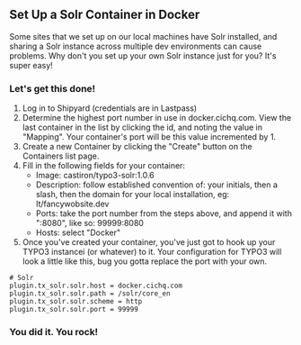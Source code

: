## Set Up a Solr Container in Docker

Some sites that we set up on our local machines have Solr installed, and sharing a Solr instance across multiple dev environments can cause problems. Why don't you set up your own Solr instance just for you? It's super easy!

### Let's get this done!

1. Log in to Shipyard (credentials are in Lastpass)
1. Determine the highest port number in use in docker.cichq.com. View the last container in the list by clicking the id, and noting the value in "Mapping". Your container's port will be this value incremented by 1.
1. Create a new Container by clicking the "Create" button on the Containers list page.
1. Fill in the following fields for your container:
	* Image: castiron/typo3-solr:1.0.6
	* Description: follow established convention of: your initials, then a slash, then the domain for your local installation, eg: lt/fancywobsite.dev
	* Ports: take the port number from the steps above, and append it with ":8080", like so:  99999:8080
	* Hosts: select "Docker"
1. Once you've created your container, you've just got to hook up your TYPO3 instancei (or whatever) to it. Your configuration for TYPO3 will look a little like this, bug you gotta replace the port with your own.

```
# Solr
plugin.tx_solr.solr.host = docker.cichq.com
plugin.tx_solr.solr.path = /solr/core_en
plugin.tx_solr.solr.scheme = http
plugin.tx_solr.solr.port = 99999

```

### You did it. You rock!
